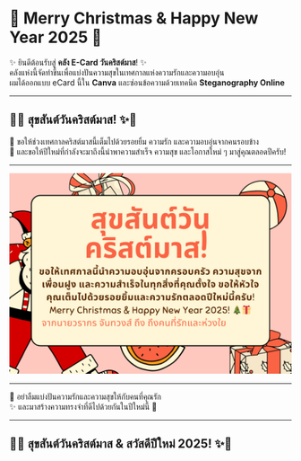 # 🎅 **Merry Christmas & Happy New Year 2025** 🦌  

✨ ยินดีต้อนรับสู่ **คลัง E-Card วันคริสต์มาส**! ✨  
คลังแห่งนี้จัดทำขึ้นเพื่อแบ่งปันความสุขในเทศกาลแห่งความรักและความอบอุ่น  
ผมได้ออกแบบ eCard นี้ใน **Canva** และซ่อนข้อความด้วยเทคนิค **Steganography Online**  

---

## 🎅✨ **สุขสันต์วันคริสต์มาส!** ✨🦌  

🌟 ขอให้ช่วงเทศกาลคริสต์มาสนี้เต็มไปด้วยรอยยิ้ม ความรัก และความอบอุ่นจากคนรอบข้าง  
🎁 และขอให้ปีใหม่ที่กำลังจะมาถึงนี้นำพาความสำเร็จ ความสุข และโอกาสใหม่ ๆ มาสู่คุณตลอดปีครับ!  

---

![Christmas eCard](mypicture/eCardDecode.png)  

---

🎄 อย่าลืมแบ่งปันความรักและความสุขให้กับคนที่คุณรัก  
✨ และมาสร้างความทรงจำที่ดีไปด้วยกันในปีใหม่นี้ 🎉  

---

## **🎄✨ สุขสันต์วันคริสต์มาส & สวัสดีปีใหม่ 2025! ✨🎁**
